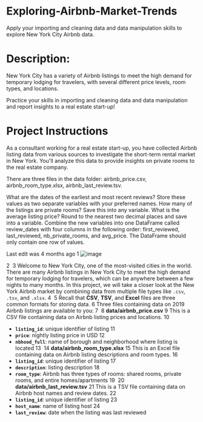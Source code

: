 # Exploring-Airbnb-Market-Trends
Apply your importing and cleaning data and data manipulation skills to explore New York City Airbnb data.

# Description:
New York City has a variety of Airbnb listings to meet the high demand for temporary lodging for travelers, with several different price levels, room types, and locations.

Practice your skills in importing and cleaning data and data manipulation and report insights to a real estate start-up!

# Project Instructions
As a consultant working for a real estate start-up, you have collected Airbnb listing data from various sources to investigate the short-term rental market in New York. You'll analyze this data to provide insights on private rooms to the real estate company.

There are three files in the data folder: airbnb_price.csv, airbnb_room_type.xlsx, airbnb_last_review.tsv.

What are the dates of the earliest and most recent reviews? Store these values as two separate variables with your preferred names.
How many of the listings are private rooms? Save this into any variable.
What is the average listing price? Round to the nearest two decimal places and save into a variable.
Combine the new variables into one DataFrame called review_dates with four columns in the following order: first_reviewed, last_reviewed, nb_private_rooms, and avg_price. The DataFrame should only contain one row of values.

Last edit was 4 months ago
1
![image](https://github.com/user-attachments/assets/57b147c3-45c1-4870-917d-554c7a8e7cce)

2
​
3
Welcome to New York City, one of the most-visited cities in the world. There are many Airbnb listings in New York City to meet the high demand for temporary lodging for travelers, which can be anywhere between a few nights to many months. In this project, we will take a closer look at the New York Airbnb market by combining data from multiple file types like `.csv`, `.tsv`, and `.xlsx`.
4
​
5
Recall that **CSV**, **TSV**, and **Excel** files are three common formats for storing data. 
6
Three files containing data on 2019 Airbnb listings are available to you:
7
​
8
**data/airbnb_price.csv**
9
This is a CSV file containing data on Airbnb listing prices and locations.
10
- **`listing_id`**: unique identifier of listing
11
- **`price`**: nightly listing price in USD
12
- **`nbhood_full`**: name of borough and neighborhood where listing is located
13
​
14
**data/airbnb_room_type.xlsx**
15
This is an Excel file containing data on Airbnb listing descriptions and room types.
16
- **`listing_id`**: unique identifier of listing
17
- **`description`**: listing description
18
- **`room_type`**: Airbnb has three types of rooms: shared rooms, private rooms, and entire homes/apartments
19
​
20
**data/airbnb_last_review.tsv**
21
This is a TSV file containing data on Airbnb host names and review dates.
22
- **`listing_id`**: unique identifier of listing
23
- **`host_name`**: name of listing host
24
- **`last_review`**: date when the listing was last reviewed

